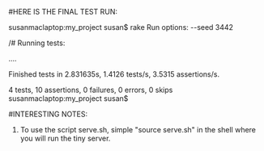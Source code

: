 #HERE IS THE FINAL TEST RUN:

susanmaclaptop:my_project susan$ rake
Run options: --seed 3442

/# Running tests:

....

Finished tests in 2.831635s, 1.4126 tests/s, 3.5315 assertions/s.

4 tests, 10 assertions, 0 failures, 0 errors, 0 skips
susanmaclaptop:my_project susan$ 



#INTERESTING NOTES:

1. To use the script serve.sh, simple "source serve.sh" in the shell where you will run the tiny server.


